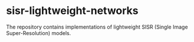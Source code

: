 # sisr-lightweight-networks
The repository contains implementations of lightweight SISR (Single Image Super-Resolution) models.
